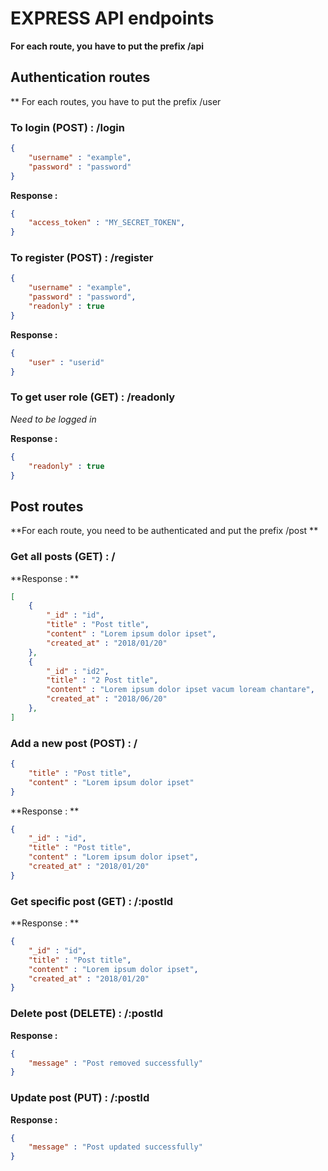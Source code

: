 # EXPRESS API endpoints

**For each route, you have to put the prefix /api**



##  Authentication routes

** For each routes, you have to put the prefix /user

### To login (POST) : /login

```json
{
	"username" : "example",
    "password" : "password"
}
```

**Response :**

````json
{
	"access_token" : "MY_SECRET_TOKEN",
}
````



### To register (POST) : /register

```json
{
	"username" : "example",
    "password" : "password",
    "readonly" : true
}
```

**Response :**

```json
{
	"user" : "userid"
}
```



### To get user role (GET) : /readonly

*Need to be logged in*

**Response :**

```json
{
	"readonly" : true
}
```



## Post routes

**For each route, you need to be authenticated and put the prefix /post **



### Get all posts (GET) : /

**Response : **

```json
[
	{
        "_id" : "id",
        "title" : "Post title",
        "content" : "Lorem ipsum dolor ipset",
        "created_at" : "2018/01/20"
    },
    {
        "_id" : "id2",
        "title" : "2 Post title",
        "content" : "Lorem ipsum dolor ipset vacum loream chantare",
        "created_at" : "2018/06/20"
    },
]
```



### Add a new post (POST) : /

```json
{
	"title" : "Post title",
	"content" : "Lorem ipsum dolor ipset"
}
```



 **Response : **

```json
{
	"_id" : "id",
    "title" : "Post title",
    "content" : "Lorem ipsum dolor ipset",
    "created_at" : "2018/01/20"
}
```



### Get specific post (GET) : /:postId

 **Response : **

```json
{
	"_id" : "id",
    "title" : "Post title",
    "content" : "Lorem ipsum dolor ipset",
    "created_at" : "2018/01/20"
}
```



### Delete post (DELETE) : /:postId

**Response :**

```json
{
	"message" : "Post removed successfully"
}
```



### Update post (PUT) : /:postId

**Response :**

```json
{
	"message" : "Post updated successfully"
}
```

